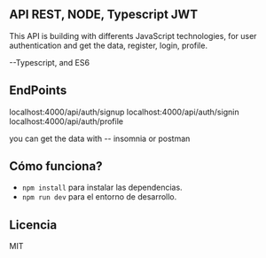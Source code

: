 ## API REST, NODE, Typescript JWT

This API is building with differents JavaScript technologies, for user authentication and get the data, register, login, profile.

--Typescript, and ES6

## EndPoints

localhost:4000/api/auth/signup
localhost:4000/api/auth/signin
localhost:4000/api/auth/profile

you can get the data with -- insomnia or postman

## Cómo funciona?

- `npm install` para instalar las dependencias.
- `npm run dev` para el entorno de desarrollo.

## Licencia

MIT

